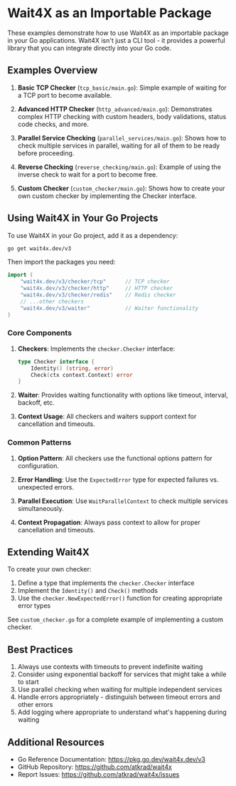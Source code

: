# Wait4X as an Importable Package

These examples demonstrate how to use Wait4X as an importable package in your Go applications. Wait4X isn't just a CLI tool - it provides a powerful library that you can integrate directly into your Go code.

## Examples Overview

1. **Basic TCP Checker** (`tcp_basic/main.go`): Simple example of waiting for a TCP port to become available.

2. **Advanced HTTP Checker** (`http_advanced/main.go`): Demonstrates complex HTTP checking with custom headers, body validations, status code checks, and more.

3. **Parallel Service Checking** (`parallel_services/main.go`): Shows how to check multiple services in parallel, waiting for all of them to be ready before proceeding.

4. **Reverse Checking** (`reverse_checking/main.go`): Example of using the inverse check to wait for a port to become free.

5. **Custom Checker** (`custom_checker/main.go`): Shows how to create your own custom checker by implementing the Checker interface.

## Using Wait4X in Your Go Projects

To use Wait4X in your Go project, add it as a dependency:

```bash
go get wait4x.dev/v3
```

Then import the packages you need:

```go
import (
    "wait4x.dev/v3/checker/tcp"      // TCP checker
    "wait4x.dev/v3/checker/http"     // HTTP checker
    "wait4x.dev/v3/checker/redis"    // Redis checker
    // ...other checkers
    "wait4x.dev/v3/waiter"           // Waiter functionality
)
```

### Core Components

1. **Checkers**: Implements the `checker.Checker` interface:
   ```go
   type Checker interface {
       Identity() (string, error)
       Check(ctx context.Context) error
   }
   ```

2. **Waiter**: Provides waiting functionality with options like timeout, interval, backoff, etc.

3. **Context Usage**: All checkers and waiters support context for cancellation and timeouts.

### Common Patterns

1. **Option Pattern**: All checkers use the functional options pattern for configuration.

2. **Error Handling**: Use the `ExpectedError` type for expected failures vs. unexpected errors.

3. **Parallel Execution**: Use `WaitParallelContext` to check multiple services simultaneously.

4. **Context Propagation**: Always pass context to allow for proper cancellation and timeouts.

## Extending Wait4X

To create your own checker:

1. Define a type that implements the `checker.Checker` interface
2. Implement the `Identity()` and `Check()` methods
3. Use the `checker.NewExpectedError()` function for creating appropriate error types

See `custom_checker.go` for a complete example of implementing a custom checker.

## Best Practices

1. Always use contexts with timeouts to prevent indefinite waiting
2. Consider using exponential backoff for services that might take a while to start
3. Use parallel checking when waiting for multiple independent services
4. Handle errors appropriately - distinguish between timeout errors and other errors
5. Add logging where appropriate to understand what's happening during waiting

## Additional Resources

- Go Reference Documentation: https://pkg.go.dev/wait4x.dev/v3
- GitHub Repository: https://github.com/atkrad/wait4x
- Report Issues: https://github.com/atkrad/wait4x/issues